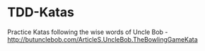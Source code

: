 # TDD-Katas
Practice Katas following the wise words of Uncle Bob - http://butunclebob.com/ArticleS.UncleBob.TheBowlingGameKata
